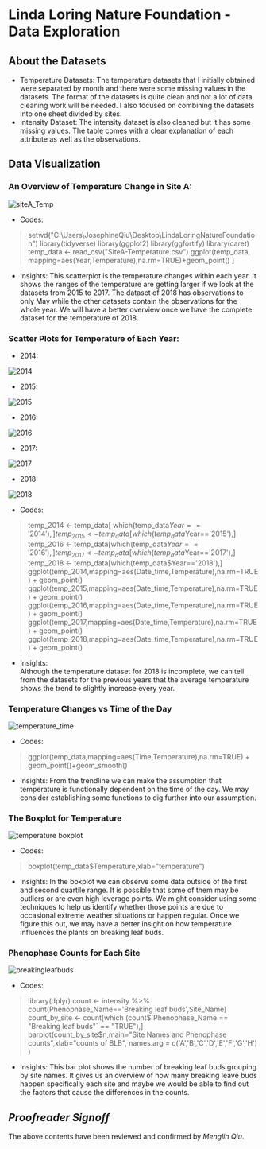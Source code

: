 # Linda Loring Nature Foundation - Data Exploration
## About the Datasets
* Temperature Datasets: The temperature datasets that I initially obtained were separated by month and there were some missing values in the datasets. 
 The format of the datasets is quite clean and not a lot of data cleaning work will be needed. I also focused on combining the datasets into one sheet
 divided by sites.  
* Intensity Dataset: The intensity dataset is also cleaned but it has some missing values. The table comes with a clear explanation of each attribute as well as the observations.  
## Data Visualization
### An Overview of Temperature Change in Site A: 
![siteA_Temp](year_temp.png)

* Codes:
>setwd("C:\\Users\\JosephineQiu\\Desktop\\LindaLoringNatureFoundation")
library(tidyverse)
library(ggplot2)
library(ggfortify)
library(caret)
temp_data <- read_csv("SiteA-Temperature.csv")
ggplot(temp_data, mapping=aes(Year,Temperature),na.rm=TRUE)+geom_point() ]

* Insights:
This scatterplot is the temperature changes within each year. It shows the ranges of the temperature are getting larger if we look at the datasets from 2015 to 2017. The dataset of 2018 has observations to only May while the other datasets contain the observations for the whole year. We will have a better overview once we have the complete dataset for the temperature of 2018.

### Scatter Plots for Temperature of Each Year:
* 2014: 

![2014](2014.png)

* 2015: 

![2015](2015.png)

* 2016: 

![2016](2016.png)

* 2017: 

![2017](2017.png)

* 2018: 

![2018](2018.png)

* Codes:
>temp_2014 <- temp_data[ which(temp_data$Year=='2014'),]
temp_2015 <- temp_data[which(temp_data$Year=='2015'),]
temp_2016 <- temp_data[which(temp_data$Year=='2016'),]
temp_2017 <- temp_data[which(temp_data$Year=='2017'),]
temp_2018 <- temp_data[which(temp_data$Year=='2018'),]
ggplot(temp_2014,mapping=aes(Date_time,Temperature),na.rm=TRUE) + geom_point()
ggplot(temp_2015,mapping=aes(Date_time,Temperature),na.rm=TRUE) + geom_point()
ggplot(temp_2016,mapping=aes(Date_time,Temperature),na.rm=TRUE) + geom_point()
ggplot(temp_2017,mapping=aes(Date_time,Temperature),na.rm=TRUE) + geom_point()
ggplot(temp_2018,mapping=aes(Date_time,Temperature),na.rm=TRUE) + geom_point()
         
* Insights:  
 Although the temperature dataset for 2018 is incomplete, we can tell from the datasets for the previous years that the average temperature shows the trend to slightly increase every year.

### Temperature Changes vs Time of the Day
![temperature_time](temp_data_timetemptrend.png)

* Codes:
>ggplot(temp_data,mapping=aes(Time,Temperature),na.rm=TRUE) + geom_point()+geom_smooth()

* Insights:
From the trendline we can make the assumption that temperature is functionally dependent on the time of the day. We may consider establishing some functions to dig further into our assumption.

### The Boxplot for Temperature
![temperature boxplot](boxplot_temp.png)
* Codes:
>boxplot(temp_data$Temperature,xlab="temperature")

* Insights:
In the boxplot we can observe some data outside of the first and second quartile range. It is possible that some of them may be outliers or are even high leverage points. We might consider using some 
techniques to help us identify whether those points are due to occasional extreme weather situations or happen regular. Once we figure this out, we may have a better insight on how temperature influences
the plants on breaking leaf buds. 

### Phenophase Counts for Each Site
![breakingleafbuds](breakingleafbuds_barplot.png)

* Codes:
>library(dplyr)
count <- intensity %>% count(Phenophase_Name=='Breaking leaf buds',Site_Name)
count_by_site <- count[which (count$`Phenophase_Name == "Breaking leaf buds"` == "TRUE"),]
barplot(count_by_site$n,main="Site Names and Phenophase counts",xlab="counts of BLB",
        names.arg = c('A','B','C','D','E','F','G','H') )

* Insights:
This bar plot shows the number of breaking leaf buds grouping by site names. It gives us an overview of how many breaking leave buds happen specifically each site and maybe we would be able to find out the factors that cause the differences in the counts.


## _Proofreader Signoff_
The above contents have been reviewed and confirmed by _Menglin Qiu_.
